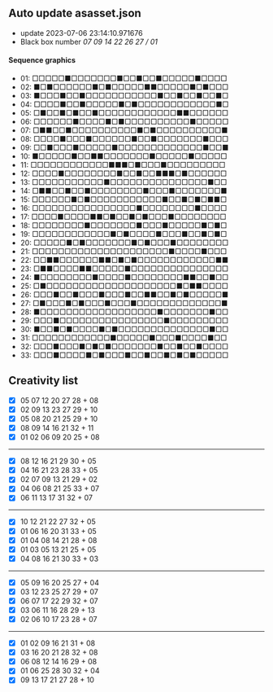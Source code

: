 ## Auto update asasset.json

* update 2023-07-06 23:14:10.971676
* Black box number _07 09 14 22 26 27 / 01_
#### Sequence graphics

* 01: □□□□□■□□□□□□□■□□■□□■□□□□□■□□□□
* 02: ■□■□□□□□□■□■□□□□□■■□□□□□■□■□□□
* 03: ■□□□■□□■□□□□□□□□□□□■□□■□□■□□■□
* 04: □□□□■□□■□□□□□■□■□□□□□□□□□□□□■□
* 05: □■□□■□■□□■□□□□□□□□□□□□■■□□□□□□
* 06: □□□□□□■□□□□■□■□□□□□□□□□□■□□□□□
* 07: □■■□□■□□□□□□□□□□■□■□□□□□□□□□□■
* 08: □□□□■□□□■□□□□□□■□□■□□□□□□□■□□□
* 09: □□■□□□■□□□□□■□□□□□□□□□□□□□■□□■
* 10: ■□□□□□■□□■■□□□□□□□■□□□□□■□□□□□
* 11: □□□□□□□□□□□□■■■□■□□□■□□□□□□□□□
* 12: □□□□■□□□□□□□□■□□■□□■■■□■□□□□□□
* 13: □□□□□□□□□□□■□□□□□□□□□□□□□□□■□□
* 14: □■■□□■□□■□□□□□□□□■□□□■□□□□□□□■
* 15: □□□□□□■□■□□□□□□□□□□□■□□■□■□■■□
* 16: □□□□□□□□□□□□□□□□■□□□□□□□□■□□□□
* 17: □□□□■□□□□■■□■□□■□■□□□■□□□□□□□□
* 18: □□□□□□□□■□□□□□□□■□□□■□□□□□■□■□
* 19: □□□□□□□□□□□□■□■□□□□■□□□■□□■□■□
* 20: □□□□□■□■□□□□□□□■□■□□□■□□□□□□□□
* 21: □□□□□□□□□□□□□□□□□□□□□■□□□□■□□□
* 22: □□■■□□□□□□■■□■□■□□□□□□□□□□□□■■
* 23: □■■□□□□■■□□□□□■□□□□□□□□□□□□□□□
* 24: ■□□□□□□□□■□□□□■□□□□□□□□■■□□■□□
* 25: □■□□□□□□□□□□□□□□□□□□□□■□■■□□□□
* 26: □□□■□□■□□□■□□□■□□■■□□■□■□□□□□■
* 27: □■□□□■□■□□□■□□□■□□□□□□□□□□□□□■
* 28: ■□□□□□□□□□□□□□□□□□□■□□□□□□□■□□
* 29: □□□■□□□□□□□□□□□□□□□□■□□□□□□□□□
* 30: ■□□■□■□□□□■□■□□□□□□□□□□□□□□■□□
* 31: □□□□□□□□□□□□■□□□□□■□□□■□□□□■□□
* 32: □□□■□□□■□■□■□□□□□□□■□□■□□■□□□□
* 33: □□□■□□□□■□■□□□■□□■□□■□■□■□□□□□
## Creativity list

- [x] 05 07 12 20 27 28 + 08
- [x] 02 09 13 23 27 29 + 10
- [x] 05 08 20 21 25 29 + 10
- [x] 08 09 14 16 21 32 + 11
- [x] 01 02 06 09 20 25 + 08
***
- [x] 08 12 16 21 29 30 + 05
- [x] 04 16 21 23 28 33 + 05
- [x] 02 07 09 13 21 29 + 02
- [x] 04 06 08 21 25 33 + 07
- [x] 06 11 13 17 31 32 + 07
***
- [x] 10 12 21 22 27 32 + 05
- [x] 01 06 16 20 31 33 + 05
- [x] 01 04 08 14 21 28 + 08
- [x] 01 03 05 13 21 25 + 05
- [x] 04 08 16 21 30 33 + 03
***
- [x] 05 09 16 20 25 27 + 04
- [x] 03 12 23 25 27 29 + 07
- [x] 06 07 17 22 29 32 + 07
- [x] 03 06 11 16 28 29 + 13
- [x] 02 06 10 17 23 28 + 07
***
- [x] 01 02 09 16 21 31 + 08
- [x] 03 16 20 21 28 32 + 08
- [x] 06 08 12 14 16 29 + 08
- [x] 01 06 25 28 30 32 + 04
- [x] 09 13 17 21 27 28 + 10

